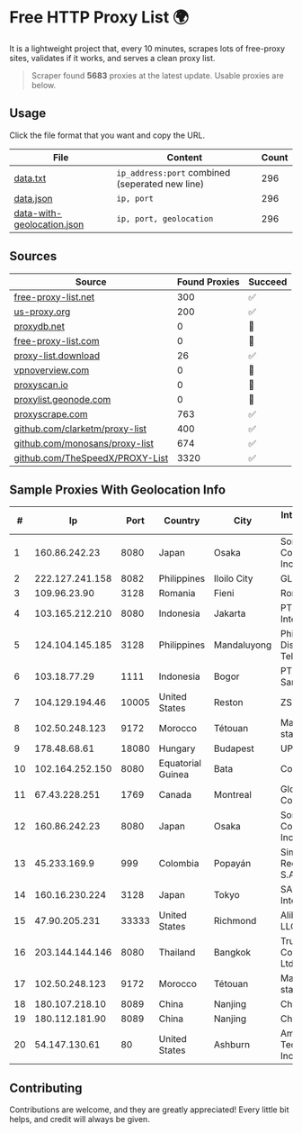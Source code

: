 
# Free HTTP Proxy List 🌍

It is a lightweight project that, every 10 minutes, scrapes lots of free-proxy sites, validates if it works, and serves a clean proxy list.


> Scraper found **5683** proxies at the latest update. Usable proxies are below.

## Usage

Click the file format that you want and copy the URL.


|File|Content|Count|
|----|-------|-----|
|[data.txt](https://raw.githubusercontent.com/themiralay/Proxy-List-World/master/data.txt)|`ip_address:port` combined (seperated new line)|296|
|[data.json](https://raw.githubusercontent.com/themiralay/Proxy-List-World/master/data.json)|`ip, port`|296|
|[data-with-geolocation.json](https://raw.githubusercontent.com/themiralay/Proxy-List-World/master/data-with-geolocation.json)|`ip, port, geolocation`|296|

## Sources

|Source|Found Proxies|Succeed|
|------|-------------|-------|
|[free-proxy-list.net](https://free-proxy-list.net)|300|✅|
|[us-proxy.org](https://www.us-proxy.org)|200|✅|
|[proxydb.net](http://proxydb.net)|0|🚫|
|[free-proxy-list.com](https://free-proxy-list.com/?page=&port=&type%5B%5D=http&type%5B%5D=https&up_time=0&search=Search)|0|🚫|
|[proxy-list.download](https://www.proxy-list.download/HTTP)|26|✅|
|[vpnoverview.com](https://vpnoverview.com/privacy/anonymous-browsing/free-proxy-servers)|0|🚫|
|[proxyscan.io](https://www.proxyscan.io)|0|🚫|
|[proxylist.geonode.com](https://proxylist.geonode.com/api/proxy-list?limit=300&page=1&sort_by=lastChecked&sort_type=desc&protocols=http,https)|0|🚫|
|[proxyscrape.com](https://api.proxyscrape.com/v2/?request=displayproxies&protocol=http&timeout=10000&country=all&ssl=all&anonymity=all)|763|✅|
|[github.com/clarketm/proxy-list](https://raw.githubusercontent.com/clarketm/proxy-list/master/proxy-list-raw.txt)|400|✅|
|[github.com/monosans/proxy-list](https://raw.githubusercontent.com/monosans/proxy-list/main/proxies/http.txt)|674|✅|
|[github.com/TheSpeedX/PROXY-List](https://raw.githubusercontent.com/TheSpeedX/PROXY-List/master/http.txt)|3320|✅|


## Sample Proxies With Geolocation Info

|#|Ip|Port|Country|City|Internet Service Provider|
|-|--|----|-------|----|-------------------------|
|1|160.86.242.23|8080|Japan|Osaka|Sony Network Communications Inc|
|2|222.127.241.158|8082|Philippines|Iloilo City|GLBB|
|3|109.96.23.90|3128|Romania|Fieni|Romtelecom|
|4|103.165.212.210|8080|Indonesia|Jakarta|PT iForte Global Internet|
|5|124.104.145.185|3128|Philippines|Mandaluyong|Philippine Long Distance Telephone Co.|
|6|103.18.77.29|1111|Indonesia|Bogor|PT Usaha Adi Sanggoro|
|7|104.129.194.46|10005|United States|Reston|ZSCALER, INC.|
|8|102.50.248.123|9172|Morocco|Tétouan|Maroc telecom static ip adress|
|9|178.48.68.61|18080|Hungary|Budapest|UPC|
|10|102.164.252.150|8080|Equatorial Guinea|Bata|Conexxia GE S.L|
|11|67.43.228.251|1769|Canada|Montreal|GloboTech Communications|
|12|160.86.242.23|8080|Japan|Osaka|Sony Network Communications Inc|
|13|45.233.169.9|999|Colombia|Popayán|Simect Group Redes E Internet S.A.S|
|14|160.16.230.224|3128|Japan|Tokyo|SAKURA Internet Inc.|
|15|47.90.205.231|33333|United States|Richmond|Alibaba.com LLC|
|16|203.144.144.146|8080|Thailand|Bangkok|True Internet Corporation CO. Ltd.|
|17|102.50.248.123|9172|Morocco|Tétouan|Maroc telecom static ip adress|
|18|180.107.218.10|8089|China|Nanjing|China Telecom|
|19|180.112.181.90|8089|China|Nanjing|Chinanet|
|20|54.147.130.61|80|United States|Ashburn|Amazon Technologies Inc.|



## Contributing

Contributions are welcome, and they are greatly appreciated! Every
little bit helps, and credit will always be given.

